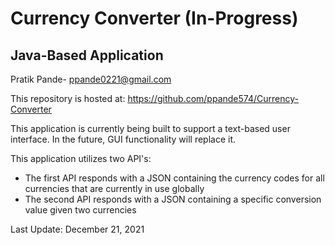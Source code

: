 # Currency Converter (In-Progress)
## Java-Based Application

Pratik Pande-
ppande0221@gmail.com

This repository is hosted at: 
https://github.com/ppande574/Currency-Converter

This application is currently being built to support a text-based user interface. 
In the future, GUI functionality will replace it.

This application utilizes two API's: 
  - The first API responds with a JSON containing the currency codes for all currencies that are currently in use globally
  - The second API responds with a JSON containing a specific conversion value given two currencies

Last Update: December 21, 2021
